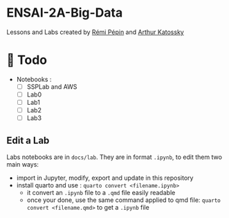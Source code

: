 # ENSAI-2A-Big-Data

Lessons and Labs created by [Rémi Pépin](https://github.com/HealerMikado/panorama_big_data_2021) and [Arthur Katossky](https://github.com/katossky/panorama-bigdata)

# :construction: Todo

* Notebooks : 
  * [ ] SSPLab and AWS
  * [ ] Lab0
  * [ ] Lab1
  * [ ] Lab2
  * [ ] Lab3

## Edit a Lab

Labs notebooks are in `docs/lab`.
They are in format `.ipynb`, to edit them two main ways:
* import in Jupyter, modify, export and update in this repository
* install quarto and use : `quarto convert <filename.ipynb>`
  * it convert an `.ipynb` file to a `.qmd` file easily readable
  * once your done, use the same command applied to qmd file: `quarto convert <filename.qmd>` to get a `.ipynb` file